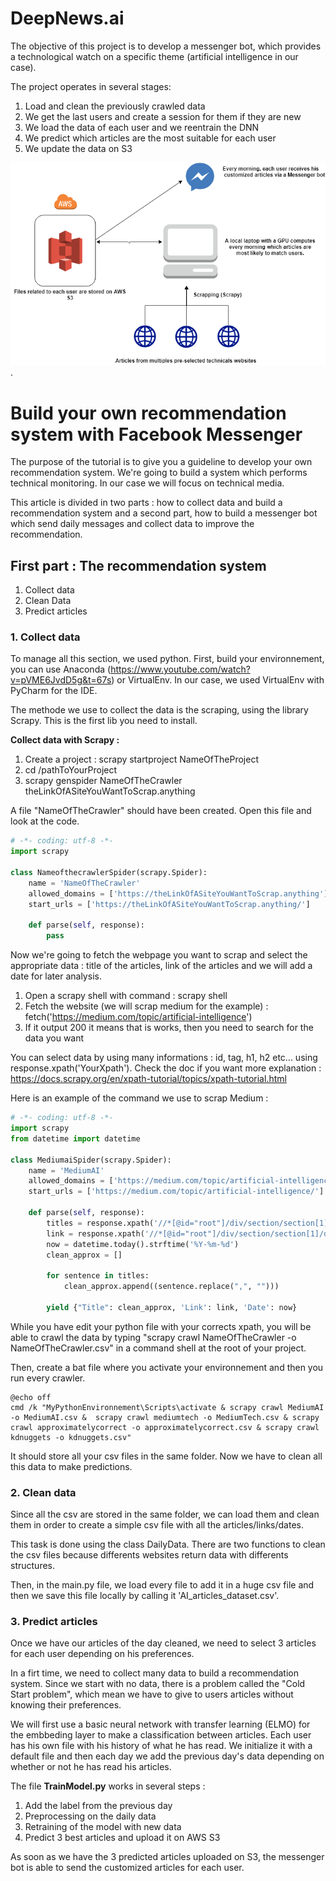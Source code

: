 # DeepNews.ai

The objective of this project is to develop a messenger bot, which provides a technological watch on a specific theme (artificial intelligence in our case).

The project operates in several stages:

1. Load and clean the previously crawled data 
2. We get the last users and create a session for them if they are new
3. We load the data of each user and we reentrain the DNN
4. We predict which articles are the most suitable for each user
5. We update the data on S3

![Alt](UserData/Deepnews.ai.png).

# Build your own recommendation system with Facebook Messenger

The purpose of the tutorial is to give you a guideline to develop your own recommendation system. We're going to build a system which performs technical monitoring. In our case we will focus on technical media. 

This article is divided in two parts : how to collect data and build a recommendation system and a second part, how to build a messenger bot which send daily messages and collect data to improve the recommendation. 


## First part : The recommendation system


1. Collect data
2. Clean Data
3. Predict articles 


### 1. Collect data

To manage all this section, we used python. First, build your environnement, you can use Anaconda (https://www.youtube.com/watch?v=pVME6JvdD5g&t=67s) or VirtualEnv. In our case, we used VirtualEnv with PyCharm for the IDE. 

The methode we use to collect the data is the scraping, using the library Scrapy. This is the first lib you need to install. 


**Collect data with Scrapy :** 

1. Create a project : scrapy startproject NameOfTheProject
2. cd /pathToYourProject
3. scrapy genspider NameOfTheCrawler theLinkOfASiteYouWantToScrap.anything

A file "NameOfTheCrawler" should have been created. Open this file and look at the code.

```python
# -*- coding: utf-8 -*-
import scrapy

class NameofthecrawlerSpider(scrapy.Spider):
    name = 'NameOfTheCrawler'
    allowed_domains = ['https://theLinkOfASiteYouWantToScrap.anything']
    start_urls = ['https://theLinkOfASiteYouWantToScrap.anything/']

    def parse(self, response):
        pass
```

Now we're going to fetch the webpage you want to scrap and select the appropriate data : title of the articles, link of the articles and we will add a date for later analysis.

1. Open a scrapy shell with command : scrapy shell
2. Fetch the website (we will scrap medium for the example) : fetch('https://medium.com/topic/artificial-intelligence')
3. If it output 200 it means that is works, then you need to search for the data you want

You can select data by using many informations : id, tag, h1, h2 etc... using response.xpath('YourXpath'). Check the doc if you want more explanation :  https://docs.scrapy.org/en/xpath-tutorial/topics/xpath-tutorial.html

Here is an example of the command we use to scrap Medium :
``` Python
# -*- coding: utf-8 -*-
import scrapy
from datetime import datetime

class MediumaiSpider(scrapy.Spider):
    name = 'MediumAI'
    allowed_domains = ['https://medium.com/topic/artificial-intelligence']
    start_urls = ['https://medium.com/topic/artificial-intelligence/']

    def parse(self, response):
        titles = response.xpath('//*[@id="root"]/div/section/section[1]/div[3]/div[1]/section/div/section/div[1]/div[1]/div[1]/h3/a/text()').extract()
        link = response.xpath('//*[@id="root"]/div/section/section[1]/div[3]/div[1]/section/div/section/div[1]/div[1]/div[1]/h3/a/@href').extract()
        now = datetime.today().strftime('%Y-%m-%d')
        clean_approx = []

        for sentence in titles:
            clean_approx.append((sentence.replace(",", "")))

        yield {"Title": clean_approx, 'Link': link, 'Date': now}
```

While you have edit your python file with your corrects xpath, you will be able to crawl the data by typing "scrapy crawl NameOfTheCrawler -o NameOfTheCrawler.csv" in a command shell at the root of your project. 

Then, create a bat file where you activate your environnement and then you run every crawler.

```
@echo off
cmd /k "MyPythonEnvironnement\Scripts\activate & scrapy crawl MediumAI -o MediumAI.csv &  scrapy crawl mediumtech -o MediumTech.csv & scrapy crawl approximatelycorrect -o approximatelycorrect.csv & scrapy crawl kdnuggets -o kdnuggets.csv"
```
It should store all your csv files in the same folder. Now we have to clean all this data to make predictions. 

### 2. Clean data


Since all the csv are stored in the same folder, we can load them and clean them in order to create a simple csv file with all the articles/links/dates. 

This task is done using the class DailyData. There are two functions to clean the csv files because differents websites return data with differents structures.

Then, in the main.py file, we load every file to add it in a huge csv file and then we save this file locally by calling it 'AI_articles_dataset.csv'.

### 3. Predict articles 

Once we have our articles of the day cleaned, we need to select 3 articles for each user depending on his preferences. 

In a firt time, we need to collect many data to build a recommendation system. Since we start with no data, there is a problem called the "Cold Start problem", which mean we have to give to users articles without knowing their preferences.

We will first use a basic neural network with transfer learning (ELMO) for the embbeding layer to make a classification between articles. Each user has his own file with his history of what he has read. We initialize it with a default file and then each day we add the previous day's data depending on whether or not he has read his articles.

The file **TrainModel.py** works in several steps :

1. Add the label from the previous day
2. Preprocessing on the daily data
3. Retraining of the model with new data
4. Predict 3 best articles and upload it on AWS S3

As soon as we have the 3 predicted articles uploaded on S3, the messenger bot is able to send the customized articles for each user. 
